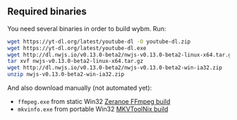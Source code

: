 ## Required binaries

You need several binaries in order to build wybm. Run:

```bash
wget https://yt-dl.org/latest/youtube-dl -O youtube-dl.zip
wget https://yt-dl.org/latest/youtube-dl.exe
wget http://dl.nwjs.io/v0.13.0-beta2/nwjs-v0.13.0-beta2-linux-x64.tar.gz
tar xvf nwjs-v0.13.0-beta2-linux-x64.tar.gz
wget http://dl.nwjs.io/v0.13.0-beta2/nwjs-v0.13.0-beta2-win-ia32.zip
unzip nwjs-v0.13.0-beta2-win-ia32.zip
```

And also download manually (not automated yet):

* `ffmpeg.exe` from static Win32 [Zeranoe FFmpeg build](http://ffmpeg.zeranoe.com/builds/)
* `mkvinfo.exe` from portable Win32 [MKVToolNix build](https://mkvtoolnix.download/downloads.html#windows)
